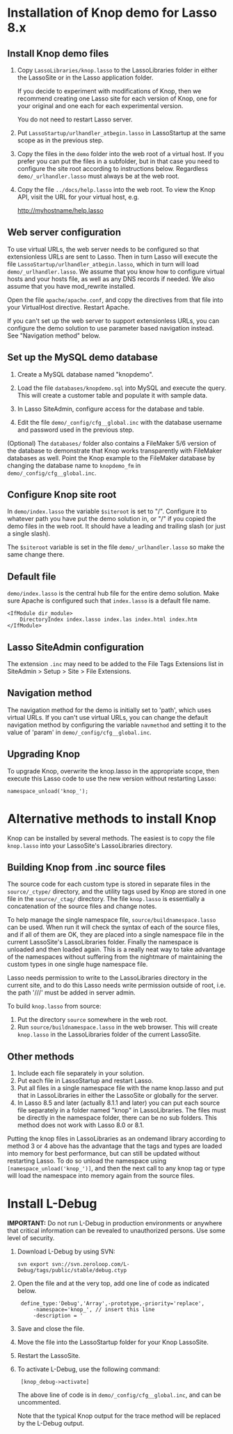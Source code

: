 Installation of Knop demo for Lasso 8.x
=======================================

Install Knop demo files
-----------------------
1. Copy `LassoLibraries/knop.lasso` to the LassoLibraries folder in either the LassoSite or in the Lasso application folder.

	If you decide to experiment with modifications of Knop, then we recommend creating one Lasso site for each version of Knop, one for your original and one each for each experimental version.

	You do not need to restart Lasso server.

2. Put `LassoStartup/urlhandler_atbegin.lasso` in LassoStartup at the same scope as in the previous step.

3. Copy the files in the `demo` folder into the web root of a virtual host. If you prefer you can put the files in a subfolder, but in that case you need to configure the site root according to instructions below.  Regardless `demo/_urlhandler.lasso` must always be at the web root.

4. Copy the file `../docs/help.lasso` into the web root.  To view the Knop API, visit the URL for your virtual host, e.g.

	<http://myhostname/help.lasso>

Web server configuration
------------------------
To use virtual URLs, the web server needs to be configured so that extensionless URLs are sent to Lasso.  Then in turn Lasso will execute the file `LassoStartup/urlhandler_atbegin.lasso`, which in turn will load `demo/_urlhandler.lasso`.  We assume that you know how to configure virtual hosts and your hosts file, as well as any DNS records if needed.  We also assume that you have mod_rewrite installed.

Open the file `apache/apache.conf`, and copy the directives from that file into your VirtualHost directive.  Restart Apache.

If you can't set up the web server to support extensionless URLs, you can configure the demo solution to use parameter based navigation instead.  See "Navigation method" below.

Set up the MySQL demo database
------------------------------
1. Create a MySQL database named "knopdemo".

2. Load the file `databases/knopdemo.sql` into MySQL and execute the query.  This will create a customer table and populate it with sample data.

3. In Lasso SiteAdmin, configure access for the database and table.

4. Edit the file `demo/_config/cfg__global.inc` with the database username and password used in the previous step.

(Optional) The `databases/` folder also contains a FileMaker 5/6 version of the database to demonstrate that Knop works transparently with FileMaker databases as well. Point the Knop example to the FileMaker database by changing the database name to `knopdemo_fm` in `demo/_config/cfg__global.inc`.

Configure Knop site root
------------------------
In `demo/index.lasso` the variable `$siteroot` is set to "/". Configure it to whatever path you have put the demo solution in, or "/" if you copied the demo files in the web root.  It should have a leading and trailing slash (or just a single slash).

The `$siteroot` variable is set in the file `demo/_urlhandler.lasso` so make the same change there.

Default file
------------
`demo/index.lasso` is the central hub file for the entire demo solution. Make sure Apache is configured such that `index.lasso` is a default file name.

	<IfModule dir_module>
		DirectoryIndex index.lasso index.las index.html index.htm
	</IfModule>

Lasso SiteAdmin configuration
-----------------------------
The extension `.inc` may need to be added to the File Tags Extensions list in SiteAdmin > Setup > Site > File Extensions.

Navigation method
-----------------
The navigation method for the demo is initially set to 'path', which uses virtual URLs. If you can't use virtual URLs, you can change the default navigation method by configuring the variable `navmethod` and setting it to the value of 'param' in `demo/_config/cfg__global.inc`.

Upgrading Knop
--------------
To upgrade Knop, overwrite the knop.lasso in the appropriate scope, then execute this Lasso code to use the new version without restarting Lasso:

	namespace_unload('knop_');

Alternative methods to install Knop
===================================
Knop can be installed by several methods.  The easiest is to copy the file `knop.lasso` into your LassoSite's LassoLibraries directory.

Building Knop from .inc source files
------------------------------------
The source code for each custom type is stored in separate files in the `source/_ctype/` directory, and the utility tags used by Knop are stored in one file in the `source/_ctag/` directory.  The file `knop.lasso` is essentially a concatenation of the source files and change notes.

To help manage the single namespace file, `source/buildnamespace.lasso` can be used. When run it will check the syntax of each of the source files, and if all of them are OK, they are placed into a single namespace file in the current LassoSite's LassoLibraries folder.  Finally the namespace is unloaded and then loaded again.  This is a really neat way to take advantage of the namespaces without suffering from the nightmare of maintaining the custom types in one single huge namespace file.

Lasso needs permission to write to the LassoLibraries directory in the current site, and to do this Lasso needs write permission outside of root, i.e. the path '///' must be added in server admin.

To build `knop.lasso` from source:

1. Put the directory `source` somewhere in the web root.
2. Run `source/buildnamespace.lasso` in the web browser. This will create `knop.lasso` in the LassoLibraries folder of the current LassoSite.

Other methods
-------------
1. Include each file separately in your solution.
2. Put each file in LassoStartup and restart Lasso.
3. Put all files in a single namespace file with the name knop.lasso and put that in LassoLibraries in either the LassoSite or globally for the server.
4. In Lasso 8.5 and later (actually 8.1.1 and later) you can put each source file separately in a folder named "knop" in LassoLibraries. The files must be directly in the namespace folder, there can be no sub folders. This method does not work with Lasso 8.0 or 8.1.

Putting the knop files in LassoLibraries as an ondemand library according to method 3 or 4 above has the advantage that the tags and types are loaded into memory for best performance, but can still be updated without restarting Lasso. To do so unload the namespace using `[namespace_unload('knop_')]`, and then the next call to any knop tag or type will load the namespace into memory again from the source files.

Install L-Debug
===============
__IMPORTANT:__ Do not run L-Debug in production environments or anywhere that critical information can be revealed to unauthorized persons.  Use some level of security.

1. Download L-Debug by using SVN:

	`svn export svn://svn.zeroloop.com/L-Debug/tags/public/stable/debug.ctyp`

2. Open the file and at the very top, add one line of code as indicated below.

		define_type:'Debug','Array',-prototype,-priority='replace',
			-namespace='knop_', // insert this line
			-description = '

3. Save and close the file.

4. Move the file into the LassoStartup folder for your Knop LassoSite.

5. Restart the LassoSite.

6. To activate L-Debug, use the following command:

		[knop_debug->activate]
	
	The above line of code is in `demo/_config/cfg__global.inc`, and can be uncommented.
	
	Note that the typical Knop output for the trace method will be replaced by the L-Debug output.

